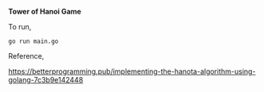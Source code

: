 **Tower of Hanoi Game**

To run,

```
go run main.go
```

Reference,

https://betterprogramming.pub/implementing-the-hanota-algorithm-using-golang-7c3b9e142448

